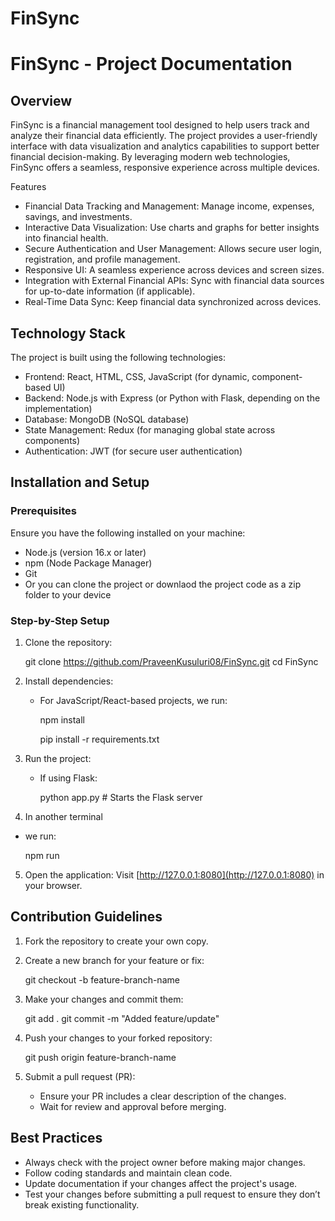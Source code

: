 # FinSync

# FinSync - Project Documentation

## Overview
FinSync is a financial management tool designed to help users track and analyze their financial data efficiently. The project provides a user-friendly interface with data visualization and analytics capabilities to support better financial decision-making. By leveraging modern web technologies, FinSync offers a seamless, responsive experience across multiple devices.

 Features
- Financial Data Tracking and Management: Manage income, expenses, savings, and investments.
- Interactive Data Visualization: Use charts and graphs for better insights into financial health.
- Secure Authentication and User Management: Allows secure user login, registration, and profile management.
- Responsive UI: A seamless experience across devices and screen sizes.
- Integration with External Financial APIs: Sync with financial data sources for up-to-date information (if applicable).
- Real-Time Data Sync: Keep financial data synchronized across devices.

## Technology Stack
The project is built using the following technologies:

- Frontend: React, HTML, CSS, JavaScript (for dynamic, component-based UI)
- Backend: Node.js with Express (or Python with Flask, depending on the implementation)
- Database: MongoDB (NoSQL database)
- State Management: Redux (for managing global state across components)
- Authentication: JWT (for secure user authentication)

## Installation and Setup

### Prerequisites
Ensure you have the following installed on your machine:
- Node.js (version 16.x or later)
- npm (Node Package Manager)
- Git
- Or you can clone the project or downlaod the project code as a zip folder to your device

### Step-by-Step Setup

1. Clone the repository:

   git clone https://github.com/PraveenKusuluri08/FinSync.git
   cd FinSync


2. Install dependencies:
   - For JavaScript/React-based projects, we run:
  
     npm install

     pip install -r requirements.txt
  

3. Run the project:

   - If using Flask:
  
     python app.py  # Starts the Flask server
     
4. In another terminal
   
  - we run:
    
     npm run 

5. Open the application:
   Visit [http://127.0.0.1:8080](http://127.0.0.1:8080) in your browser.

## Contribution Guidelines

1. Fork the repository to create your own copy.
2. Create a new branch for your feature or fix:

   git checkout -b feature-branch-name

3. Make your changes and commit them:

   git add .
   git commit -m "Added feature/update"

4. Push your changes to your forked repository:

   git push origin feature-branch-name

5. Submit a pull request (PR):
   - Ensure your PR includes a clear description of the changes.
   - Wait for review and approval before merging.

## Best Practices
- Always check with the project owner before making major changes.
- Follow coding standards and maintain clean code.
- Update documentation if your changes affect the project's usage.
- Test your changes before submitting a pull request to ensure they don’t break existing functionality.

